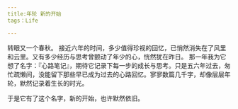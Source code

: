 ```yaml
---
title:年轮 新的开始
tags：Life

---
```

转眼又一个春秋。
接近六年的时间，多少值得珍视的回忆，已悄然消失在了风里和云里。又有多少经历与思考曾颤动了年少的心，恍然犹在昨日。
那一年我为它想了名字：『心路笔记』，期待它记录下每一步的成长与思考。只是五六年过去，匆忙疏懒间，没能留下那些早已成为过去的心路回忆。寥寥数篇几千字，却像层层年轮，默然记录着生长的时光。

于是它有了这个名字，新的开始，也许默然依旧。

